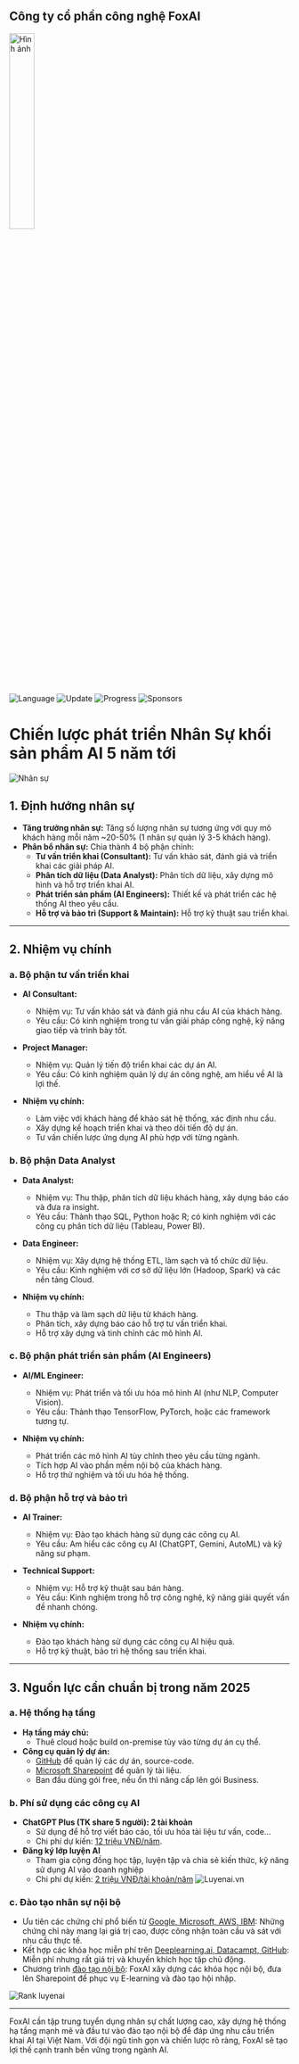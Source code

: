 ## Công ty cổ phần công nghệ FoxAI

<img src="https://fox.ai.vn/wp-content/uploads/2024/07/Logo_Original-1.png" alt="Hình ảnh" width="30%" />

![Language](https://img.shields.io/badge/Language-Python-orange.svg?logo=Python&logoColor=yellow) ![Update](https://img.shields.io/badge/Update-Weekly-green.svg) ![Progress](https://img.shields.io/badge/progress-N%2F1049-brightgreen.svg) ![Sponsors](https://img.shields.io/badge/Sponsor-0-lightgrey.svg)

# **Chiến lược phát triển Nhân Sự khối sản phẩm AI 5 năm tới**

![Nhân sự](https://hbr.edu.vn/storage/news/2023/08/02/6-mo-hinh-6-buoc-xay-dung-chien-luoc-nhan-su-nen-hoc-hoi-4.webp)

## **1. Định hướng nhân sự**
- **Tăng trưởng nhân sự:** Tăng số lượng nhân sự tương ứng với quy mô khách hàng mỗi năm ~20-50% (1 nhân sự quản lý 3-5 khách hàng).
- **Phân bổ nhân sự:** Chia thành 4 bộ phận chính:
  - **Tư vấn triển khai (Consultant):** Tư vấn khảo sát, đánh giá và triển khai các giải pháp AI.
  - **Phân tích dữ liệu (Data Analyst):** Phân tích dữ liệu, xây dựng mô hình và hỗ trợ triển khai AI.
  - **Phát triển sản phẩm (AI Engineers):** Thiết kế và phát triển các hệ thống AI theo yêu cầu.
  - **Hỗ trợ và bảo trì (Support & Maintain):** Hỗ trợ kỹ thuật sau triển khai.

---

## **2. Nhiệm vụ chính**

### **a. Bộ phận tư vấn triển khai**
  - **AI Consultant:**
    - Nhiệm vụ: Tư vấn khảo sát và đánh giá nhu cầu AI của khách hàng.
    - Yêu cầu: Có kinh nghiệm trong tư vấn giải pháp công nghệ, kỹ năng giao tiếp và trình bày tốt.
  - **Project Manager:**
    - Nhiệm vụ: Quản lý tiến độ triển khai các dự án AI.
    - Yêu cầu: Có kinh nghiệm quản lý dự án công nghệ, am hiểu về AI là lợi thế.

- **Nhiệm vụ chính:**
  - Làm việc với khách hàng để khảo sát hệ thống, xác định nhu cầu.
  - Xây dựng kế hoạch triển khai và theo dõi tiến độ dự án.
  - Tư vấn chiến lược ứng dụng AI phù hợp với từng ngành.

### **b. Bộ phận Data Analyst**
  - **Data Analyst:**
    - Nhiệm vụ: Thu thập, phân tích dữ liệu khách hàng, xây dựng báo cáo và đưa ra insight.
    - Yêu cầu: Thành thạo SQL, Python hoặc R; có kinh nghiệm với các công cụ phân tích dữ liệu (Tableau, Power BI).
  - **Data Engineer:**
    - Nhiệm vụ: Xây dựng hệ thống ETL, làm sạch và tổ chức dữ liệu.
    - Yêu cầu: Kinh nghiệm với cơ sở dữ liệu lớn (Hadoop, Spark) và các nền tảng Cloud.

- **Nhiệm vụ chính:**
  - Thu thập và làm sạch dữ liệu từ khách hàng.
  - Phân tích, xây dựng báo cáo hỗ trợ tư vấn triển khai.
  - Hỗ trợ xây dựng và tinh chỉnh các mô hình AI.


### **c. Bộ phận phát triển sản phẩm (AI Engineers)**
  - **AI/ML Engineer:**
    - Nhiệm vụ: Phát triển và tối ưu hóa mô hình AI (như NLP, Computer Vision).
    - Yêu cầu: Thành thạo TensorFlow, PyTorch, hoặc các framework tương tự.

- **Nhiệm vụ chính:**
  - Phát triển các mô hình AI tùy chỉnh theo yêu cầu từng ngành.
  - Tích hợp AI vào phần mềm nội bộ của khách hàng.
  - Hỗ trợ thử nghiệm và tối ưu hóa hệ thống.

### **d. Bộ phận hỗ trợ và bảo trì**
  - **AI Trainer:**
    - Nhiệm vụ: Đào tạo khách hàng sử dụng các công cụ AI.
    - Yêu cầu: Am hiểu các công cụ AI (ChatGPT, Gemini, AutoML) và kỹ năng sư phạm.
  - **Technical Support:**
    - Nhiệm vụ: Hỗ trợ kỹ thuật sau bán hàng.
    - Yêu cầu: Kinh nghiệm trong hỗ trợ công nghệ, kỹ năng giải quyết vấn đề nhanh chóng.

- **Nhiệm vụ chính:**
  - Đào tạo khách hàng sử dụng các công cụ AI hiệu quả.
  - Hỗ trợ kỹ thuật, bảo trì hệ thống sau triển khai.

---

## **3. Nguồn lực cần chuẩn bị trong năm 2025**

### **a. Hệ thống hạ tầng**
- **Hạ tầng máy chủ:**  
  - Thuê cloud hoặc build on-premise tùy vào từng dự án cụ thể.
- **Công cụ quản lý dự án:**  
  - [GitHub](https://fox.ai.vn/wp-content/uploads/2024/07/Logo_Original-1.png) để quản lý các dự án, source-code.
  - [Microsoft Sharepoint](https://fox.ai.vn/wp-content/uploads/2024/07/Logo_Original-1.png) để quản lý tài liệu.
  - Ban đầu dùng gói free, nếu ổn thì nâng cấp lên gói Business.

### **b. Phí sử dụng các công cụ AI**
- **ChatGPT Plus (TK share 5 người): 2 tài khoản**  
  - Sử dụng để hỗ trợ viết báo cáo, tối ưu hóa tài liệu tư vấn, code...
  - Chi phí dự kiến: [12 triệu VNĐ/năm](https://fox.ai.vn/wp-content/uploads/2024/07/Logo_Original-1.png).
- **Đăng ký lớp luyện AI**
  - Tham gia cộng đồng học tập, luyện tập và chia sẻ kiến thức, kỹ năng sử dụng AI vào doanh nghiệp
  - Chi phí dự kiến: [2 triệu VNĐ/tài khoản/năm](https://luyenai.vn/images/slide1.jpg)
  ![Luyenai.vn](https://luyenai.vn/images/slide1.jpg)

### **c. Đào tạo nhân sự nội bộ**
- Ưu tiên các chứng chỉ phổ biến từ [Google, Microsoft, AWS, IBM](https://fox.ai.vn/wp-content/uploads/2024/07/Logo_Original-1.png): Những chứng chỉ này mang lại giá trị cao, được công nhận toàn cầu và sát với nhu cầu thực tế.
- Kết hợp các khóa học miễn phí trên [Deeplearning.ai, Datacampt, GitHub](https://fox.ai.vn/wp-content/uploads/2024/07/Logo_Original-1.png): Miễn phí nhưng rất giá trị và khuyến khích học tập chủ động.
- Chương trình [đào tạo nội bộ](https://fox.ai.vn/wp-content/uploads/2024/07/Logo_Original-1.png): FoxAI xây dựng các khóa học nội bộ, đưa lên Sharepoint để phục vụ E-learning và đào tạo hội nhập.

![Rank luyenai](https://encrypted-tbn0.gstatic.com/images?q=tbn:ANd9GcRYVv_m0zskHSF3duqC3eP4TYCsFiAHk6rUHw&s)

---

FoxAI cần tập trung tuyển dụng nhân sự chất lượng cao, xây dựng hệ thống hạ tầng mạnh mẽ và đầu tư vào đào tạo nội bộ để đáp ứng nhu cầu triển khai AI tại Việt Nam. Với đội ngũ tinh gọn và chiến lược rõ ràng, FoxAI sẽ tạo lợi thế cạnh tranh bền vững trong ngành AI.
